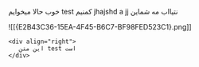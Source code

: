 




خوب حالا میخوایم test کمنیم jhajshd a jj نتیااب مه شماین 


![[{E2B43C36-15EA-4F45-B6C7-BF98FED523C1}.png]]

```
<div align="right">
   این متن test است
</div>
```